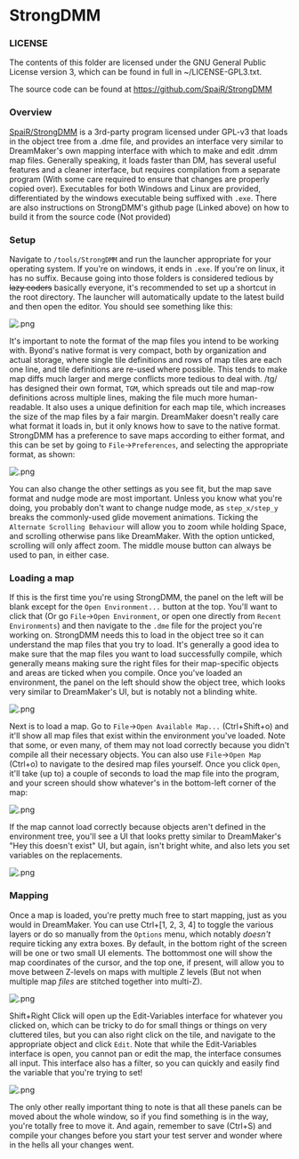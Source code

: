# StrongDMM

### LICENSE
The contents of this folder are licensed under the GNU General Public License version 3, which can be found in full in ~/LICENSE-GPL3.txt.

The source code can be found at https://github.com/SpaiR/StrongDMM

### Overview
[SpaiR/StrongDMM](https://github.com/SpaiR/StrongDMM) is a 3rd-party program licensed under GPL-v3 that loads in the object tree from a .dme file, and provides an interface very similar to DreamMaker's own mapping interface with which to make and edit .dmm map files. Generally speaking, it loads faster than DM, has several useful features and a cleaner interface, but requires compilation from a separate program (With some care required to ensure that changes are properly copied over). Executables for both Windows and Linux are provided, differentiated by the windows executable being suffixed with `.exe`. There are also instructions on StrongDMM's github page (Linked above) on how to build it from the source code (Not provided)

### Setup
Navigate to `/tools/StrongDMM` and run the launcher appropriate for your operating system. If you're on windows, it ends in `.exe`. If you're on linux, it has no suffix. Because going into those folders is considered tedious by ~~lazy coders~~ basically everyone, it's recommended to set up a shortcut in the root directory. The launcher will automatically update to the latest build and then open the editor. You should see something like this:

![.png](https://puu.sh/H75QH/28c4a5917c.png)

It's important to note the format of the map files you intend to be working with. Byond's native format is very compact, both by organization and actual storage, where single tile definitions and rows of map tiles are each one line, and tile definitions are re-used where possible. This tends to make map diffs much larger and merge conflicts more tedious to deal with. /tg/ has designed their own format, `TGM`, which spreads out tile and map-row definitions across multiple lines, making the file much more human-readable. It also uses a unique definition for each map tile, which increases the size of the map files by a fair margin. DreamMaker doesn't really care what format it loads in, but it only knows how to save to the native format. StrongDMM has a preference to save maps according to either format, and this can be set by going to `File`->`Preferences`, and selecting the appropriate format, as shown:

![.png](https://puu.sh/H75Uj/8b666b11b0.png)

You can also change the other settings as you see fit, but the map save format and nudge mode are most important. Unless you know what you're doing, you probably don't want to change nudge mode, as `step_x/step_y` breaks the commonly-used glide movement animations. Ticking the `Alternate Scrolling Behaviour` will allow you to zoom while holding Space, and scrolling otherwise pans like DreamMaker. With the option unticked, scrolling will only affect zoom. The middle mouse button can always be used to pan, in either case.


### Loading a map
If this is the first time you're using StrongDMM, the panel on the left will be blank except for the `Open Environment...` button at the top. You'll want to click that (Or go `File`->`Open Environment`, or open one directly from `Recent Environments`) and then navigate to the `.dme` file for the project you're working on. StrongDMM needs this to load in the object tree so it can understand the map files that you try to load. It's generally a good idea to make sure that the map files you want to load successfully compile, which generally means making sure the right files for their map-specific objects and areas are ticked when you compile. Once you've loaded an environment, the panel on the left should show the object tree, which looks very similar to DreamMaker's UI, but is notably not a blinding white.

![.png](https://puu.sh/H75YM/dc455a1b42.png)

Next is to load a map. Go to `File`->`Open Available Map...` (Ctrl+Shift+o) and it'll show all map files that exist within the environment you've loaded. Note that some, or even many, of them may not load correctly because you didn't compile all their necessary objects. You can also use `File`->`Open Map` (Ctrl+o) to navigate to the desired map files yourself. Once you click `Open`, it'll take (up to) a couple of seconds to load the map file into the program, and your screen should show whatever's in the bottom-left corner of the map:

![.png](https://puu.sh/H762D/90894c7e49.png)

If the map cannot load correctly because objects aren't defined in the environment tree, you'll see a UI that looks pretty similar to DreamMaker's "Hey this doesn't exist" UI, but again, isn't bright white, and also lets you set variables on the replacements.

![.png](https://puu.sh/H763d/c609eaff27.png)

### Mapping
Once a map is loaded, you're pretty much free to start mapping, just as you would in DreamMaker. You can use Ctrl+[1, 2, 3, 4] to toggle the various layers or do so manually from the `Options` menu, which notably _doesn't_ require ticking any extra boxes. By default, in the bottom right of the screen will be one or two small UI elements. The bottommost one will show the map coordinates of the cursor, and the top one, if present, will allow you to move between Z-levels on maps with multiple Z levels (But not when multiple map _files_ are stitched together into multi-Z).

![.png](https://puu.sh/H7685/da1121bfef.png)

Shift+Right Click will open up the Edit-Variables interface for whatever you clicked on, which can be tricky to do for small things or things on very cluttered tiles, but you can also right click on the tile, and navigate to the appropriate object and click `Edit`. Note that while the Edit-Variables interface is open, you cannot pan or edit the map, the interface consumes all input. This interface also has a filter, so you can quickly and easily find the variable that you're trying to set!

![.png](https://puu.sh/H76aI/0726f5ebc4.png)

The only other really important thing to note is that all these panels can be moved about the whole window, so if you find something is in the way, you're totally free to move it. And again, remember to save (Ctrl+S) and compile your changes before you start your test server and wonder where in the hells all your changes went.